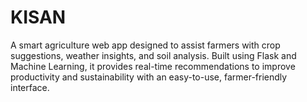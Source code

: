 # KISAN
A smart agriculture web app designed to assist farmers with crop suggestions, weather insights, and soil analysis. Built using Flask and Machine Learning, it provides real-time recommendations to improve productivity and sustainability with an easy-to-use, farmer-friendly interface.

